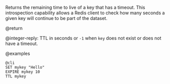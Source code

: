 Returns the remaining time to live of a key that has a timeout.
This introspection capability allows a Redis client to check how many seconds a
given key will continue to be part of the dataset.

@return

@integer-reply: TTL in seconds or `-1` when `key` does not exist or does not
have a timeout.

@examples

    @cli
    SET mykey "Hello"
    EXPIRE mykey 10
    TTL mykey

